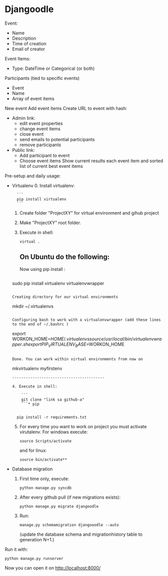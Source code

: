 Djangoodle
==========

Event:
* Name
* Description
* Time of creation
* Email of creator

Event Items:
* Type: DateTime or Categorical (or both)

Participants (tied to specific events)
* Event
* Name
* Array of event items

New event
Add event items
Create URL to event with hash:
* Admin link:
    * edit event properties
    * change event items
    * close event
    * send emails to potential participants
    * remove participants
* Public link:
    * Add participant to event
    * Choose event items
Show current results each event item and sorted list of current best event items


Pre-setup and daily usage:


* Virtualenv
	0. Install virtualenv: 

        ```
        pip install virtualenv
	    ```

    1. Create folder "ProjectXY" for virtual environment and gihub project
	2. Make "ProjectXY" root folder.
	3. Execute in shell: 

        ```
        virtual . 
        ```
        On Ubuntu do the following:
        -----------------------------------
        Now using pip install :
        ```
	sudo pip install virtualenv virtualenvwrapper
	```

	Creating directory for our virtual environments

	```
	mkdir ~/.virtualenvs
	```

	Configuring bash to work with a virtualenvwrapper (add these lines to the end of ~/.bashrc )
	```
	export WORKON_HOME=$HOME/.virtualenvs
	source /usr/local/bin/virtualenvwrapper.sh
	export PIP_VIRTUALENV_BASE=$WORKON_HOME
	```

	Done. You can work within virtual environments from now on 
	```
	mkvirtualenv myfirstenv
	```
	-----------------------------------------

	4. Execute in shell: 

        ```
        git clone "link sa github-a"
        ```* pip
    	
	 ```
    	pip install -r requirements.txt
        

    5. For every time you want to work on project you must activate virutalenv. For windows execute: 
        
        ```
        source Scripts/activate 
        ```

        and for linux: 

        ```
        source bin/activate** 
        ```

* Database migration
	1. First time only, execute: 

        ```
        python manage.py syncdb
        ```

	2. After every github pull (if new migrations exists): 

        ```
        python manage.py migrate djangoodle
        ```

    3. Run: 

        ```
        manage.py schemamigration djangooodle --auto
        ```

        (update the database schema and migrationhistory table to generation N+1.)


Run it with:
    
    python manage.py runserver

Now you can open it on [http://localhost:8000/](http://localhost:8000/)
